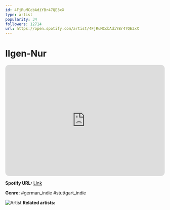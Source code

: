 ```yaml
---
id: 4FjRuMCcbAdiYBr47QE3xX
type: artist
popularity: 34
followers: 12714
url: https://open.spotify.com/artist/4FjRuMCcbAdiYBr47QE3xX
---
```

# Ilgen-Nur

<iframe style="border-radius:12px" src="https://open.spotify.com/embed/artist/4FjRuMCcbAdiYBr47QE3xX" width="100%" height="352" frameBorder="0" allowfullscreen="" allow="autoplay; clipboard-write; encrypted-media; fullscreen; picture-in-picture" loading="lazy"></iframe>

**Spotify URL:** [Link](https://open.spotify.com/artist/4FjRuMCcbAdiYBr47QE3xX)

**Genre:**  #german_indie #stuttgart_indie

![Artist](https://i.scdn.co/image/ab6761610000e5eb7295b762d8f60a5c92d953b8)
**Related artists:**

